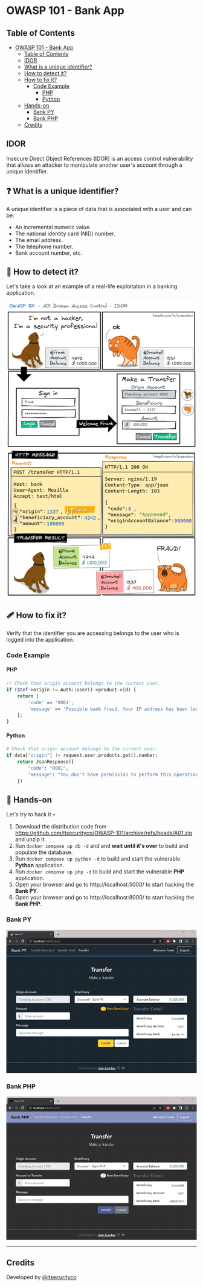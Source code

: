# OWASP 101 - Bank App

## Table of Contents
- [OWASP 101 - Bank App](#owasp-101---bank-app)
  - [Table of Contents](#table-of-contents)
  - [IDOR](#idor)
  - [What is a unique identifier?](#-what-is-a-unique-identifier)
  - [How to detect it?](#-how-to-detect-it)
  - [How to fix it?](#-how-to-fix-it)
    - [Code Example](#code-example)
      - [PHP](#php)
      - [Python](#python)
  - [Hands-on](#-hands-on)
    - [Bank PY](#bank-py)
    - [Bank PHP](#bank-php)
  - [Credits](#credits)

## IDOR
Insecure Direct Object References (IDOR) is an access control vulnerability that allows an attacker to manipulate another user's account through a unique identifier.

## ❓ What is a unique identifier?
A unique identifier is a piece of data that is associated with a user and can be:

* An incremental numeric value.
* The national identity card (NID) number.
* The email address.
* The telephone number.
* Bank account number, etc.

## 🔎 How to detect it?
Let's take a look at an example of a real-life exploitation in a banking application.

!["IDOR Comic S1"](images/A01BACS1.png "IDOR Comic S1")
!["IDOR Comic S2"](images/A01BACS2.png "IDOR Comic S2")

## 🩹 How to fix it?
Verify that the identifier you are accessing belongs to the user who is logged into the application.

### Code Example
#### PHP
``` php
// Check that origin account belongs to the current user.
if ($tef->origin != Auth::user()->product->id) {
    return [
        'code' => '0001',
        'message' => 'Possible bank fraud. Your IP address has been logged.',
    ];
}
```

#### Python
``` python
# Check that origin account belongs to the current user.
if data["origin"] != request.user.products.get().number:
    return JsonResponse({
        "code": "0001",
        "message": "You don't have permission to perform this operation.",
    })
``` 

## 🚀 Hands-on
Let's try to hack it 💀
1. Download the distribution code from https://github.com/itsecurityco/OWASP-101/archive/refs/heads/A01.zip and unzip it.
2. Run `docker compose up db -d` and and **wait until it's over** to build and populate the database.
3. Run `docker compose up python -d` to build and start the vulnerable **Python** application.
4. Run `docker compose up php -d` to build and start the vulnerable **PHP** application.
5. Open your browser and go to http://localhost:5000/ to start hacking the **Bank PY**.
6. Open your browser and go to http://localhost:8000/ to start hacking the **Bank PHP**.

### Bank PY
!["Bank PY"](images/BankPY.png "Bank PY")

### Bank PHP
!["Bank PHP"](images/BankPHP.png "Bank PHP")

---

## Credits
Developed by [@itsecurityco](https://github.com/itsecurityco)
